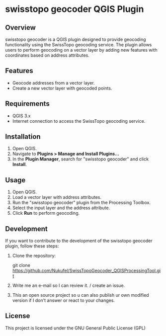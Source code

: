 # swisstopo geocoder QGIS Plugin

## Overview

swisstopo geocoder is a QGIS plugin designed to provide geocoding functionality using the SwissTopo geocoding service. The plugin allows users to perform geocoding on a vector layer by adding new features with coordinates based on address attributes.

## Features

- Geocode addresses from a vector layer.
- Create a new vector layer with geocoded points.

## Requirements

- QGIS 3.x
- Internet connection to access the SwissTopo geocoding service.

## Installation

1. Open QGIS.
2. Navigate to **Plugins > Manage and Install Plugins...**
3. In the **Plugin Manager**, search for "swisstopo geocoder" and click **Install**.

## Usage

1. Open QGIS.
2. Load a vector layer with address attributes.
3. Run the "swisstopo geocoder" plugin from the Processing Toolbox.
4. Select the input layer and the address attribute.
5. Click **Run** to perform geocoding.

## Development

If you want to contribute to the development of the swisstopo geocoder plugin, follow these steps:

1. Clone the repository:

   git clone https://github.com/Nukufel/SwissTopoGeocoder_QGISProcessingTool.git

2. Write me an e-mail so I can review it. / create an issue.
3. This an open source project so u can also publish ur own modified version if I don't answer or react to your changes.

## License

This project is licensed under the GNU General Public License (GPL)


